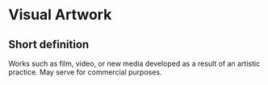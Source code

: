 # Visual Artwork
## Short definition
Works such as film, video, or new media developed as a result of an artistic practice.  May serve for commercial purposes.
